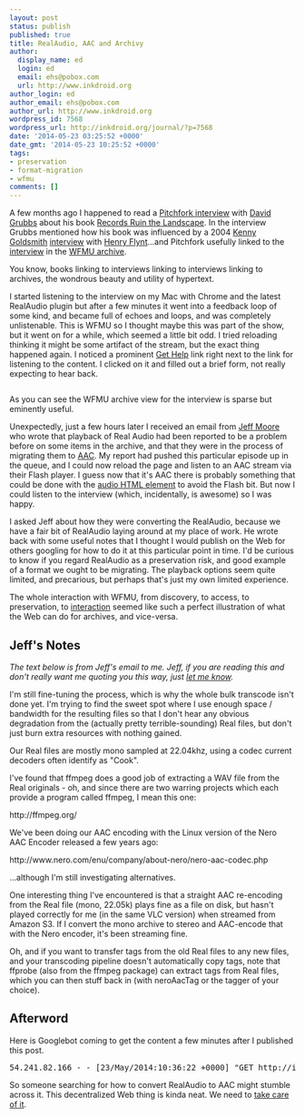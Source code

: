 ```yaml
---
layout: post
status: publish
published: true
title: RealAudio, AAC and Archivy
author:
  display_name: ed
  login: ed
  email: ehs@pobox.com
  url: http://www.inkdroid.org
author_login: ed
author_email: ehs@pobox.com
author_url: http://www.inkdroid.org
wordpress_id: 7568
wordpress_url: http://inkdroid.org/journal/?p=7568
date: '2014-05-23 03:25:52 +0000'
date_gmt: '2014-05-23 10:25:52 +0000'
tags:
- preservation
- format-migration
- wfmu
comments: []
---
```


<p>A few months ago I happened to read a <a href="http://pitchfork.com/features/paper-trail/9370-records-ruin-the-landscape/">Pitchfork interview</a> with <a href="https://en.wikipedia.org/wiki/David_Grubbs">David Grubbs</a> about his book <a href="http://www.dukeupress.edu/Records-Ruin-the-Landscape/">Records Ruin the Landscape</a>. In the interview Grubbs mentioned how his book was influenced by a 2004 <a href="https://en.wikipedia.org/wiki/Kenneth_Goldsmith">Kenny Goldsmith</a> <a href="https://wfmu.org/playlists/shows/10521">interview</a> with <a href="https://en.wikipedia.org/wiki/Henry_Flynt">Henry Flynt</a>...and Pitchfork usefully linked to the <a href="https://wfmu.org/playlists/shows/10521">interview</a> in the <a href="https://wfmu.org/playlists">WFMU archive</a>.</p>
<p>You know, books linking to interviews linking to interviews linking to archives, the wondrous beauty and utility of hypertext.</p>
<p>I started listening to the interview on my Mac with Chrome and the latest RealAudio plugin but after a few minutes it went into a feedback loop of some kind, and became full of echoes and loops, and was completely unlistenable. This is WFMU so I thought maybe this was part of the show, but it went on for a while, which seemed a little bit odd. I tried reloading thinking it might be some artifact of the stream, but the exact thing happened again. I noticed a prominent <a href="https://wfmu.org/audiostream.shtml">Get Help</a> link right next to the link for listening to the content. I clicked on it and filled out a brief form, not really expecting to hear back.</p>
<p><a href="https://wfmu.org/playlists/shows/10521"><img src="http://inkdroid.org/images/wfmu-archive.png" alt="" /></a></p>
<p>As you can see the WFMU archive view for the interview is sparse but eminently useful.</p>
<p>Unexpectedly, just a few hours later I received an email from <a href="https://www.facebook.com/jbmjbm">Jeff Moore</a> who wrote that playback of Real Audio had been reported to be a problem before on some items in the archive, and that they were in the process of migrating them to <a href="https://en.wikipedia.org/wiki/Advanced_Audio_Coding">AAC</a>. My report had pushed this particular episode up in the queue, and I could now reload the page and listen to an AAC stream via their Flash player. I guess now that it's AAC there is probably something that could be done with the <a href="https://developer.mozilla.org/en-US/docs/HTML/Supported_media_formats">audio HTML element</a> to avoid the Flash bit. But now I could listen to the interview (which, incidentally, is awesome) so I was happy.</p>
<p>I asked Jeff about how they were converting the RealAudio, because we have a fair bit of RealAudio laying around at my place of work. He wrote back with some useful notes that I thought I would publish on the Web for others googling for how to do it at this particular point in time. I'd be curious to know if you regard RealAudio as a preservation risk, and good example of a format we ought to be migrating. The playback options seem quite limited, and precarious, but perhaps that's just my own limited experience.</p>
<p>The whole interaction with WFMU, from discovery, to access, to preservation, to <a href="http://www.ftrain.com/wwic.html">interaction</a> seemed like such a perfect illustration of what the Web can do for archives, and vice-versa.</p>
<h2>Jeff's Notes</h2>
<p><em>The text below is from Jeff's email to me. Jeff, if you are reading this and don't really want me quoting you this way, just <a href="mailto:ehs@pobox.com">let me know</a>.</em></p>
<p>I'm still fine-tuning the process, which is why the whole bulk transcode isn't done yet. I'm trying to find the sweet spot where I use enough space / bandwidth for the resulting files so that I don't hear any obvious degradation from the (actually pretty terrible-sounding) Real files, but don't just burn extra resources with nothing gained.</p>
<p>Our Real files are mostly mono sampled at 22.04khz, using a codec current decoders often identify as "Cook".</p>
<p>I've found that ffmpeg does a good job of extracting a WAV file from the Real originals - oh, and since there are two warring projects which each provide a program called ffmpeg, I mean this one:</p>
<p>http://ffmpeg.org/</p>
<p>We've been doing our AAC encoding with the Linux version of the Nero AAC Encoder released a few years ago:</p>
<p>http://www.nero.com/enu/company/about-nero/nero-aac-codec.php</p>
<p>...although I'm still investigating alternatives.</p>
<p>One interesting thing I've encountered is that a straight AAC re-encoding from the Real file (mono, 22.05k) plays fine as a file on disk, but hasn't played correctly for me (in the same VLC version) when streamed from Amazon S3. If I convert the mono archive to stereo and AAC-encode that with the Nero encoder, it's been streaming fine.</p>
<p>Oh, and if you want to transfer tags from the old Real files to any new files, and your transcoding pipeline doesn't automatically copy tags, note that ffprobe (also from the ffmpeg package) can extract tags from Real files, which you can then stuff back in (with neroAacTag or the tagger of your choice).</p>
<h2>Afterword</h2>
<p>Here is Googlebot coming to get the content a few minutes after I published this post.</p>
<pre>54.241.82.166 - - [23/May/2014:10:36:22 +0000] "GET http://inkdroid.org/journal/2014/05/23/realaudio-aac-and-archivy/ HTTP/1.1" 200 20752 "-" "Googlebot/2.1 (+http://www.google.com/bot.html)"
</pre>
<p>So someone searching for how to convert RealAudio to AAC might stumble across it. This decentralized Web thing is kinda neat. We need to <a href="http://indiewebcamp.com/">take care of it</a>.</p>
